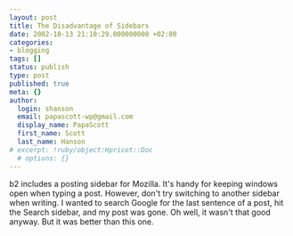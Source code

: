 ```yaml
---
layout: post
title: The Disadvantage of Sidebars
date: 2002-10-13 21:10:29.000000000 +02:00
categories:
- blogging
tags: []
status: publish
type: post
published: true
meta: {}
author:
  login: shanson
  email: papascott-wp@gmail.com
  display_name: PapaScott
  first_name: Scott
  last_name: Hanson
# excerpt: !ruby/object:Hpricot::Doc
  # options: {}
---
```

<p>b2 includes a posting sidebar for Mozilla. It's handy for keeping windows open when typing a post. However, don't try switching to another sidebar when writing. I wanted to search Google for the last sentence of a post, hit the Search sidebar, and my post was gone. Oh well, it wasn't that good anyway. But it was better than this one.</p>

